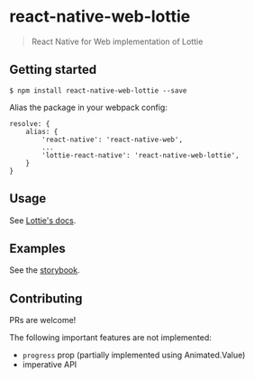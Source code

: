 # react-native-web-lottie
> React Native for Web implementation of Lottie

## Getting started
`$ npm install react-native-web-lottie --save`

Alias the package in your webpack config:

```
resolve: {
    alias: {
        'react-native': 'react-native-web',
        ...
        'lottie-react-native': 'react-native-web-lottie',
    }
}
```

## Usage
See [Lottie's docs](https://airbnb.io/lottie/#/react-native).

## Examples
See the [storybook](https://react-native-web-community.github.io/react-native-web-lottie/storybook).

## Contributing
PRs are welcome!

The following important features are not implemented:

- `progress` prop (partially implemented using Animated.Value)
- imperative API

